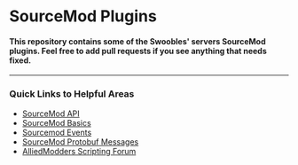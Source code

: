 # SourceMod Plugins
#### This repository contains some of the Swoobles' servers SourceMod plugins. Feel free to add pull requests if you see anything that needs fixed.
---
### Quick Links to Helpful Areas

* [SourceMod API](https://sm.alliedmods.net/new-api/)
* [SourceMod Basics](https://wiki.alliedmods.net/Introduction_to_SourcePawn_1.7)
* [Sourcemod Events](https://wiki.alliedmods.net/Game_Events_(Source))
* [SourceMod Protobuf Messages](https://wiki.alliedmods.net/Protobuf)
* [AlliedModders Scripting Forum](https://forums.alliedmods.net/forumdisplay.php?f=107)
